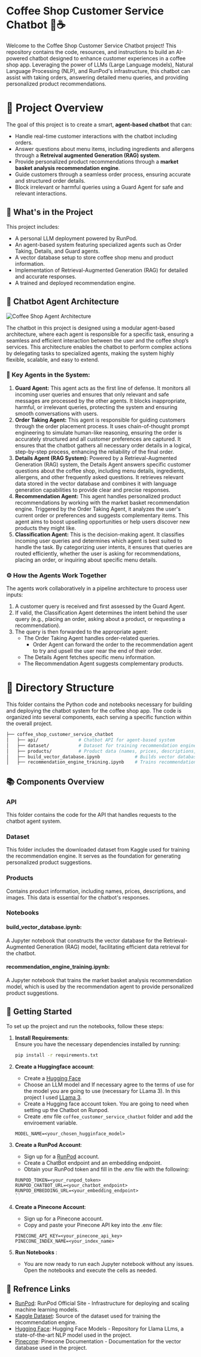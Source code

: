 
# Coffee Shop Customer Service Chatbot 🚀☕️

Welcome to the Coffee Shop Customer Service Chatbot project! This repository contains the code, resources, and instructions to build an AI-powered chatbot designed to enhance customer experiences in a coffee shop app. Leveraging the power of LLMs (Large Language models), Natural Language Processing (NLP), and RunPod's infrastructure, this chatbot can assist with taking orders, answering detailed menu queries, and providing personalized product recommendations.

# 🎯 Project Overview
The goal of this project is to create a smart, **agent-based chatbot** that can:
* Handle real-time customer interactions with the chatbot including orders.
* Answer questions about menu items, including ingredients and allergens through a **Retreival augmented Generation (RAG) system**.
* Provide personalized product recommendations through a **market basket analysis recommendation engine**.
* Guide customers through a seamless order process, ensuring accurate and structured order details.
* Block irrelevant or harmful queries using a Guard Agent for safe and relevant interactions.

## 🔧 What's in the Project
This project includes:  
* A personal LLM deployment powered by RunPod.  
* An agent-based system featuring specialized agents such as Order Taking, Details, and Guard agents.  
* A vector database setup to store coffee shop menu and product information.  
* Implementation of Retrieval-Augmented Generation (RAG) for detailed and accurate responses.  
* A trained and deployed recommendation engine. 

## 🧠 Chatbot Agent Architecture
![Coffee Shop Agent Architecture](./images/chatbot_agent_architecture.jpg)

The chatbot in this project is designed using a modular agent-based architecture, where each agent is responsible for a specific task, ensuring a seamless and efficient interaction between the user and the coffee shop’s services. This architecture enables the chatbot to perform complex actions by delegating tasks to specialized agents, making the system highly flexible, scalable, and easy to extend.

### 🤖 Key Agents in the System:
1. **Guard Agent:**
This agent acts as the first line of defense. It monitors all incoming user queries and ensures that only relevant and safe messages are processed by the other agents. It blocks inappropriate, harmful, or irrelevant queries, protecting the system and ensuring smooth conversations with users.
2. **Order Taking Agent:**
This agent is responsible for guiding customers through the order placement process. It uses chain-of-thought prompt engineering to simulate human-like reasoning, ensuring the order is accurately structured and all customer preferences are captured. It ensures that the chatbot gathers all necessary order details in a logical, step-by-step process, enhancing the reliability of the final order.
3. **Details Agent (RAG System):**
Powered by a Retrieval-Augmented Generation (RAG) system, the Details Agent answers specific customer questions about the coffee shop, including menu details, ingredients, allergens, and other frequently asked questions. It retrieves relevant data stored in the vector database and combines it with language generation capabilities to provide clear and precise responses.
4. **Recommendation Agent:**
This agent handles personalized product recommendations by working with the market basket recommendation engine. Triggered by the Order Taking Agent, it analyzes the user's current order or preferences and suggests complementary items. This agent aims to boost upselling opportunities or help users discover new products they might like.
5. **Classification Agent:**
This is the decision-making agent. It classifies incoming user queries and determines which agent is best suited to handle the task. By categorizing user intents, it ensures that queries are routed efficiently, whether the user is asking for recommendations, placing an order, or inquiring about specific menu details.

### ⚙️ How the Agents Work Together
The agents work collaboratively in a pipeline architecture to process user inputs:

1. A customer query is received and first assessed by the Guard Agent.
2. If valid, the Classification Agent determines the intent behind the user query (e.g., placing an order, asking about a product, or requesting a recommendation).
3. The query is then forwarded to the appropriate agent:
    * The Order Taking Agent handles order-related queries.
        * Order Agent can forward the order to the recommendation agent to try and upsell the user near the end of their order.
    * The Details Agent fetches specific menu information.
    * The Recommendation Agent suggests complementary products.



# 📂 Directory Structure
This folder contains the Python code and notebooks necessary for building and deploying the chatbot system for the coffee shop app. The code is organized into several components, each serving a specific function within the overall project.

```bash
├── coffee_shop_customer_service_chatbot  
│   ├── api/               # Chatbot API for agent-based system
│   ├── dataset/           # Dataset for training recommendation engine    
│   ├── products/          # Product data (names, prices, descriptions, images)   
│   ├── build_vector_database.ipynb             # Builds vector database for RAG model      
│   ├── recommendation_engine_training.ipynb    # Trains recommendation engine 
```

## 📚 Components Overview
### API
This folder contains the code for the API that handles requests to the chatbot agent system.
### Dataset
This folder includes the downloaded dataset from Kaggle used for training the recommendation engine. It serves as the foundation for generating personalized product suggestions.
### Products
Contains product information, including names, prices, descriptions, and images. This data is essential for the chatbot's responses.
### Notebooks
#### build_vector_database.ipynb: 
A Jupyter notebook that constructs the vector database for the Retrieval-Augmented Generation (RAG) model, facilitating efficient data retrieval for the chatbot.
#### recommendation_engine_training.ipynb: 
A Jupyter notebook that trains the market basket analysis recommendation model, which is used by the recommendation agent to provide personalized product suggestions.


## 🚀 Getting Started
To set up the project and run the notebooks, follow these steps:

1. **Install Requirements**:  
   Ensure you have the necessary dependencies installed by running:
   ```bash
   pip install -r requirements.txt
    ```
2. **Create a Huggingface account**:
    * Create a [Hugging Face](https://huggingface.co)
    * Choose an LLM model and If necessary agree to the terms of use for the model you are going to use (necessary for LLama 3). In this project I used [LLama 3](https://huggingface.co/meta-llama/Llama-3.1-8B-Instruct).
    * Create a Hugging face account token. You are going to need when setting up the Chatbot on Runpod.
    * Create .env file `coffee_customer_service_chatbot` folder and add the enviroement variable.
    ```
    MODEL_NAME=<your_chosen_hugginface_model>
    ```

3. **Create a RunPod Account**:
    * Sign up for a [RunPod](https://runpod.io) account.
    * Create a ChatBot endpoint and an embedding endpoint.
    * Obtain your RunPod token and fill in the .env file with the following:
    ```
    RUNPOD_TOKEN=<your_runpod_token>
    RUNPOD_CHATBOT_URL=<your_chatbot_endpoint>
    RUNPOD_EMBEDDING_URL=<your_embedding_endpoint>
    ``
4. **Create a Pinecone Account**:
    * Sign up for a Pinecone account.
    * Copy and paste your Pinecone API key into the .env file:
    ```
    PINECONE_API_KEY=<your_pinecone_api_key>
    PINECONE_INDEX_NAME=<your_index_name>
    ```
5. **Run Notebooks** :
    * You are now ready to run each Jupyter notebook without any issues. Open the notebooks and execute the cells as needed.

## 🔗 Refrence Links
* [RunPod](https://www.runpod.io/): RunPod Official Site - Infrastructure for deploying and scaling machine learning models.
* [Kaggle Dataset](https://www.kaggle.com/datasets/ylchang/coffee-shop-sample-data-1113): Source of the dataset used for training the recommendation engine.
* [Hugging Face](https://huggingface.co/meta-llama/Llama-3.1-8B-Instruct): Hugging Face Models - Repository for Llama LLms, a state-of-the-art NLP model used in the project.
* [Pinecone](https://docs.pinecone.io/guides/get-started/quickstart): Pinecone Documentation - Documentation for the vector database used in the project.